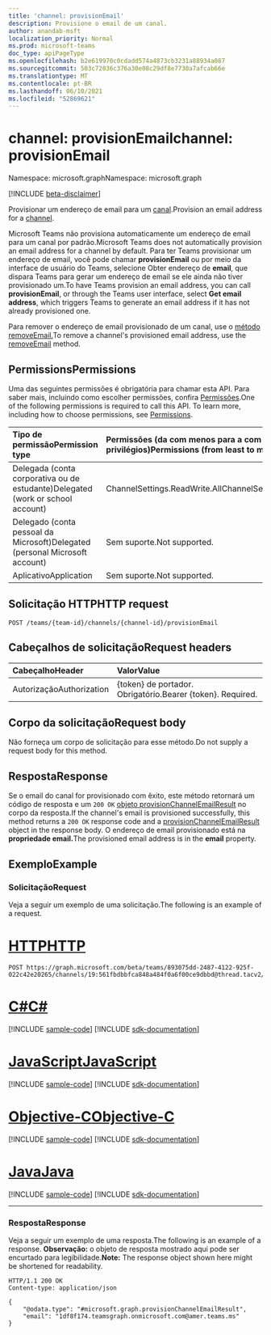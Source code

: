 ```yaml
---
title: 'channel: provisionEmail'
description: Provisione o email de um canal.
author: anandab-msft
localization_priority: Normal
ms.prod: microsoft-teams
doc_type: apiPageType
ms.openlocfilehash: b2e619970c0cdadd574a4873cb3231a88934a087
ms.sourcegitcommit: 503c72036c376a30e08c29df8e7730a7afcab66e
ms.translationtype: MT
ms.contentlocale: pt-BR
ms.lasthandoff: 06/10/2021
ms.locfileid: "52869621"
---
```

# <a name="channel-provisionemail"></a><span data-ttu-id="5ac9e-103">channel: provisionEmail</span><span class="sxs-lookup"><span data-stu-id="5ac9e-103">channel: provisionEmail</span></span>

<span data-ttu-id="5ac9e-104">Namespace: microsoft.graph</span><span class="sxs-lookup"><span data-stu-id="5ac9e-104">Namespace: microsoft.graph</span></span>

[!INCLUDE [beta-disclaimer](../../includes/beta-disclaimer.md)]

<span data-ttu-id="5ac9e-105">Provisionar um endereço de email para um [canal](../resources/channel.md).</span><span class="sxs-lookup"><span data-stu-id="5ac9e-105">Provision an email address for a [channel](../resources/channel.md).</span></span>

<span data-ttu-id="5ac9e-106">Microsoft Teams não provisiona automaticamente um endereço de email para um canal por padrão.</span><span class="sxs-lookup"><span data-stu-id="5ac9e-106">Microsoft Teams does not automatically provision an email address for a channel by default.</span></span> <span data-ttu-id="5ac9e-107">Para ter Teams provisionar um endereço de email, você pode chamar **provisionEmail** ou por meio da interface de usuário do Teams, selecione Obter endereço de **email**, que dispara Teams para gerar um endereço de email se ele ainda não tiver provisionado um.</span><span class="sxs-lookup"><span data-stu-id="5ac9e-107">To have Teams provision an email address, you can call **provisionEmail**, or through the Teams user interface, select **Get email address**, which triggers Teams to generate an email address if it has not already provisioned one.</span></span>

<span data-ttu-id="5ac9e-108">Para remover o endereço de email provisionado de um canal, use o [método removeEmail.](channel-removeemail.md)</span><span class="sxs-lookup"><span data-stu-id="5ac9e-108">To remove a channel's provisioned email address, use the [removeEmail](channel-removeemail.md) method.</span></span>

## <a name="permissions"></a><span data-ttu-id="5ac9e-109">Permissions</span><span class="sxs-lookup"><span data-stu-id="5ac9e-109">Permissions</span></span>

<span data-ttu-id="5ac9e-p102">Uma das seguintes permissões é obrigatória para chamar esta API. Para saber mais, incluindo como escolher permissões, confira [Permissões](/graph/permissions-reference).</span><span class="sxs-lookup"><span data-stu-id="5ac9e-p102">One of the following permissions is required to call this API. To learn more, including how to choose permissions, see [Permissions](/graph/permissions-reference).</span></span>

| <span data-ttu-id="5ac9e-112">Tipo de permissão</span><span class="sxs-lookup"><span data-stu-id="5ac9e-112">Permission type</span></span>                        | <span data-ttu-id="5ac9e-113">Permissões (da com menos para a com mais privilégios)</span><span class="sxs-lookup"><span data-stu-id="5ac9e-113">Permissions (from least to most privileged)</span></span> |
| :------------------------------------- | :------------------------------------------ |
| <span data-ttu-id="5ac9e-114">Delegada (conta corporativa ou de estudante)</span><span class="sxs-lookup"><span data-stu-id="5ac9e-114">Delegated (work or school account)</span></span>     | <span data-ttu-id="5ac9e-115">ChannelSettings.ReadWrite.All</span><span class="sxs-lookup"><span data-stu-id="5ac9e-115">ChannelSettings.ReadWrite.All</span></span>               |
| <span data-ttu-id="5ac9e-116">Delegado (conta pessoal da Microsoft)</span><span class="sxs-lookup"><span data-stu-id="5ac9e-116">Delegated (personal Microsoft account)</span></span> | <span data-ttu-id="5ac9e-117">Sem suporte.</span><span class="sxs-lookup"><span data-stu-id="5ac9e-117">Not supported.</span></span>                              |
| <span data-ttu-id="5ac9e-118">Aplicativo</span><span class="sxs-lookup"><span data-stu-id="5ac9e-118">Application</span></span>                            | <span data-ttu-id="5ac9e-119">Sem suporte.</span><span class="sxs-lookup"><span data-stu-id="5ac9e-119">Not supported.</span></span>                              |

## <a name="http-request"></a><span data-ttu-id="5ac9e-120">Solicitação HTTP</span><span class="sxs-lookup"><span data-stu-id="5ac9e-120">HTTP request</span></span>
<!-- { "blockType": "ignored" } -->
```http
POST /teams/{team-id}/channels/{channel-id}/provisionEmail
```
## <a name="request-headers"></a><span data-ttu-id="5ac9e-121">Cabeçalhos de solicitação</span><span class="sxs-lookup"><span data-stu-id="5ac9e-121">Request headers</span></span>
| <span data-ttu-id="5ac9e-122">Cabeçalho</span><span class="sxs-lookup"><span data-stu-id="5ac9e-122">Header</span></span>        | <span data-ttu-id="5ac9e-123">Valor</span><span class="sxs-lookup"><span data-stu-id="5ac9e-123">Value</span></span>                     |
| :------------ | :------------------------ |
| <span data-ttu-id="5ac9e-124">Autorização</span><span class="sxs-lookup"><span data-stu-id="5ac9e-124">Authorization</span></span> | <span data-ttu-id="5ac9e-p103">{token} de portador. Obrigatório.</span><span class="sxs-lookup"><span data-stu-id="5ac9e-p103">Bearer {token}. Required.</span></span> |

## <a name="request-body"></a><span data-ttu-id="5ac9e-127">Corpo da solicitação</span><span class="sxs-lookup"><span data-stu-id="5ac9e-127">Request body</span></span>

<span data-ttu-id="5ac9e-128">Não forneça um corpo de solicitação para esse método.</span><span class="sxs-lookup"><span data-stu-id="5ac9e-128">Do not supply a request body for this method.</span></span>

## <a name="response"></a><span data-ttu-id="5ac9e-129">Resposta</span><span class="sxs-lookup"><span data-stu-id="5ac9e-129">Response</span></span>

<span data-ttu-id="5ac9e-130">Se o email do canal for provisionado com êxito, este método retornará um código de resposta e um `200 OK` [objeto provisionChannelEmailResult](../resources/provisionChannelEmailResult.md) no corpo da resposta.</span><span class="sxs-lookup"><span data-stu-id="5ac9e-130">If the channel's email is provisioned successfully, this method returns a `200 OK` response code and a [provisionChannelEmailResult](../resources/provisionChannelEmailResult.md) object in the response body.</span></span> <span data-ttu-id="5ac9e-131">O endereço de email provisionado está na **propriedade email.**</span><span class="sxs-lookup"><span data-stu-id="5ac9e-131">The provisioned email address is in the **email** property.</span></span>

## <a name="example"></a><span data-ttu-id="5ac9e-132">Exemplo</span><span class="sxs-lookup"><span data-stu-id="5ac9e-132">Example</span></span>
### <a name="request"></a><span data-ttu-id="5ac9e-133">Solicitação</span><span class="sxs-lookup"><span data-stu-id="5ac9e-133">Request</span></span>
<span data-ttu-id="5ac9e-134">Veja a seguir um exemplo de uma solicitação.</span><span class="sxs-lookup"><span data-stu-id="5ac9e-134">The following is an example of a request.</span></span>

# <a name="http"></a>[<span data-ttu-id="5ac9e-135">HTTP</span><span class="sxs-lookup"><span data-stu-id="5ac9e-135">HTTP</span></span>](#tab/http)
<!-- {
  "blockType": "request",
  "sampleKeys": ["893075dd-2487-4122-925f-022c42e20265", "19:561fbdbbfca848a484f0a6f00ce9dbbd@thread.tacv2"],
  "name": "channel_provisionemail"
}
-->
```http
POST https://graph.microsoft.com/beta/teams/893075dd-2487-4122-925f-022c42e20265/channels/19:561fbdbbfca848a484f0a6f00ce9dbbd@thread.tacv2/provisionEmail
```
# <a name="c"></a>[<span data-ttu-id="5ac9e-136">C#</span><span class="sxs-lookup"><span data-stu-id="5ac9e-136">C#</span></span>](#tab/csharp)
[!INCLUDE [sample-code](../includes/snippets/csharp/channel-provisionemail-csharp-snippets.md)]
[!INCLUDE [sdk-documentation](../includes/snippets/snippets-sdk-documentation-link.md)]

# <a name="javascript"></a>[<span data-ttu-id="5ac9e-137">JavaScript</span><span class="sxs-lookup"><span data-stu-id="5ac9e-137">JavaScript</span></span>](#tab/javascript)
[!INCLUDE [sample-code](../includes/snippets/javascript/channel-provisionemail-javascript-snippets.md)]
[!INCLUDE [sdk-documentation](../includes/snippets/snippets-sdk-documentation-link.md)]

# <a name="objective-c"></a>[<span data-ttu-id="5ac9e-138">Objective-C</span><span class="sxs-lookup"><span data-stu-id="5ac9e-138">Objective-C</span></span>](#tab/objc)
[!INCLUDE [sample-code](../includes/snippets/objc/channel-provisionemail-objc-snippets.md)]
[!INCLUDE [sdk-documentation](../includes/snippets/snippets-sdk-documentation-link.md)]

# <a name="java"></a>[<span data-ttu-id="5ac9e-139">Java</span><span class="sxs-lookup"><span data-stu-id="5ac9e-139">Java</span></span>](#tab/java)
[!INCLUDE [sample-code](../includes/snippets/java/channel-provisionemail-java-snippets.md)]
[!INCLUDE [sdk-documentation](../includes/snippets/snippets-sdk-documentation-link.md)]

---


### <a name="response"></a><span data-ttu-id="5ac9e-140">Resposta</span><span class="sxs-lookup"><span data-stu-id="5ac9e-140">Response</span></span>
<span data-ttu-id="5ac9e-141">Veja a seguir um exemplo de uma resposta.</span><span class="sxs-lookup"><span data-stu-id="5ac9e-141">The following is an example of a response.</span></span>
<span data-ttu-id="5ac9e-142">**Observação:** o objeto de resposta mostrado aqui pode ser encurtado para legibilidade.</span><span class="sxs-lookup"><span data-stu-id="5ac9e-142">**Note:** The response object shown here might be shortened for readability.</span></span>
<!-- {
  "blockType": "response",
  "truncated": true,
  "@odata.type": "microsoft.graph.provisionChannelEmailResult"
}
-->
```http
HTTP/1.1 200 OK
Content-type: application/json

{
    "@odata.type": "#microsoft.graph.provisionChannelEmailResult",
    "email": "1df8f174.teamsgraph.onmicrosoft.com@amer.teams.ms"
}
```
<!-- uuid: e848414b-4669-4484-ac36-1504c58a3fb8
2015-10-25 14:57:30 UTC -->
<!--
{
  "type": "#page.annotation",
  "description": "Provision channel email",
  "keywords": "",
  "section": "documentation",
  "tocPath": "",
  "suppressions": []
}
-->


